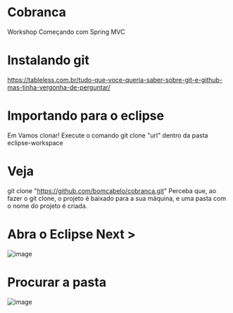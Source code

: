 # Cobranca
 Workshop Começando com Spring MVC
# Instalando git
https://tableless.com.br/tudo-que-voce-queria-saber-sobre-git-e-github-mas-tinha-vergonha-de-perguntar/ 
# Importando para o eclipse
Em Vamos clonar!
Execute o comando git clone "url" dentro da pasta eclipse-workspace
#  Veja
git clone "https://github.com/bomcabelo/cobranca.git"
Perceba que, ao fazer o git clone, o projeto é baixado para a sua máquina, e uma pasta com o nome do projeto é criada.
# Abra o Eclipse Next >
![image](https://user-images.githubusercontent.com/377344/111902293-9d230480-8a1b-11eb-9c62-68d73d29c5db.png)
# Procurar a pasta
![image](https://user-images.githubusercontent.com/377344/111902501-87faa580-8a1c-11eb-8232-e931f148f9f4.png)



